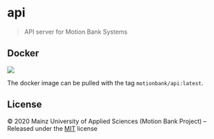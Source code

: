 [comment]: # (ACHTUNG! This is an autogenerated file and will be automatically overwritten)
[comment]: # (To edit its contents please refer to the project dir '.readme')

# api

> API server for Motion Bank Systems



## Docker

[![](https://images.microbadger.com/badges/image/motionbank/api.svg)](https://microbadger.com/images/motionbank/api "Get your own image badge on microbadger.com")

The docker image can be pulled with the tag `motionbank/api:latest`.


## License

:copyright: 2020 Mainz University of Applied Sciences (Motion Bank Project) – 
Released under the [MIT](https://github.com/motionbank-js/api/blob/master/LICENSE) license

